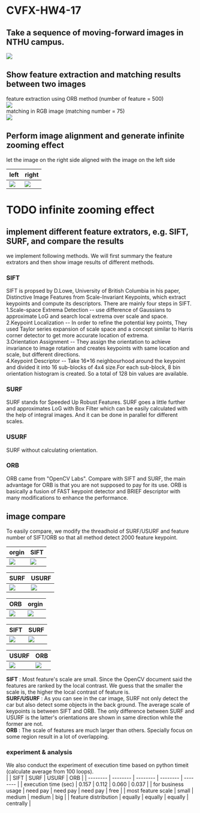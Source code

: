 # CVFX-HW4-17
## Take a sequence of moving-forward images in NTHU campus.
![](https://i.imgur.com/lNqXKBW.png)  
## Show feature extraction and matching results between two images 
feature extraction using ORB method (number of feature = 500)  
![](https://i.imgur.com/Wwx4aGN.png)  
matching in RGB image (matching number = 75)  
![](https://i.imgur.com/jQ3wZDW.jpg)  
## Perform image alignment and generate infinite zooming effect 
let the image on the right side aligned with the image on the left side

| left | right |
| -------- | -------- |
| ![](https://i.imgur.com/xUsY47g.jpg)| ![](https://i.imgur.com/ToQjcr9.jpg) |
# TODO infinite zooming effect
## implement different feature extrators, e.g. SIFT, SURF, and compare the results 
we implement following methods. We will first summary the feature extrators and then show image results of different methods. 
### SIFT
SIFT is propsed by D.Lowe, University of British Columbia in his paper, Distinctive Image Features from Scale-Invariant Keypoints, which extract keypoints and compute its descriptors. There are mainly four steps in SIFT.  
1.Scale-space Extrema Detection -- use difference of Gaussians to approximate LoG and search local extrema over scale and space.  
2.Keypoint Localization -- In order to refine the potential key points, They used Taylor series expansion of scale space and a concept similar to Harris corner detector to get more accurate location of extrema.  
3.Orientation Assignment -- They assign the orientation to achieve invariance to image rotation and creates keypoints with same location and scale, but different directions.  
4.Keypoint Descriptor -- Take 16*16 neighbourhood around the keypoint and divided it into 16 sub-blocks of 4x4 size.For each sub-block, 8 bin orientation histogram is created. So a total of 128 bin values are available.
### SURF
SURF stands for Speeded Up Robust Features. SURF goes a little further and approximates LoG with Box Filter which can be easily calculated with the help of integral images. And it can be done in parallel for different scales.
### USURF
SURF without calculating orientation.
### ORB
ORB came from "OpenCV Labs". Compare with SIFT and SURF, the main advantage for ORB is that you are not supposed to pay for its use. ORB is basically a fusion of FAST keypoint detector and BRIEF descriptor with many modifications to enhance the performance. 
## image compare 
To easily compare, we modify the threadhold of SURF/USURF and feature number of SIFT/ORB so that all method detect 2000 feature keypoint.

| orgin | SIFT |
| -------- | -------- |
| ![](https://i.imgur.com/aoiBvUj.jpg) | ![](https://i.imgur.com/zd1HQaF.jpg) |

| SURF | USURF |
| -------- | -------- |
| ![](https://i.imgur.com/Vq2A58A.jpg)| ![](https://i.imgur.com/N22k0t5.jpg) |
 
| ORB | orgin |
| -------- | -------- |
| ![](https://i.imgur.com/0uajTNi.jpg)| ![](https://i.imgur.com/sLmeaec.jpg) |

| SIFT | SURF |
| -------- | -------- |
| ![](https://i.imgur.com/20R404k.jpg)| ![](https://i.imgur.com/P4EjEl7.jpg)|

| USURF | ORB |
| -------- | -------- |
| ![](https://i.imgur.com/O4TmWeC.jpg)| ![](https://i.imgur.com/z9n5E4D.jpg)|  
  
**SIFT** : Most feature's scale are small. Since the OpenCV document said the features are ranked by the local contrast. We guess that the smaller the scale is, the higher the local contrast of feature is.  
**SURF/USURF** : As you can see in the car image, SURF not only detect the car but also detect some objects in the back ground. The average scale of keypoints is between SIFT and ORB. The only difference between SURF and USURF is the latter's orientations are shown in same direction while the former are not.  
**ORB** : The scale of features are much larger than others. Specially focus on some region result in a lot of overlapping.  
### experiment & analysis
We also conduct the experiment of execution time based on python timeit (calculate average from 100 loops).  
|  | SIFT | SURF | USURF | ORB | 
| -------- | -------- | -------- | -------- | -------- | 
| execution time (sec)     |  0.157   | 0.112     | 0.060     | 0.037     |
| for business usage | need pay | need pay | need pay | free |
| most feature scale | small | medium | medium | big | 
| feature distribution     | equally     | equally     | equally     | centrally     | 
